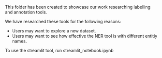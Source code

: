 This folder has been created to showcase our work researching labelling and annotation tools.

We have researched these tools for the following reasons:
- Users may want to explore a new dataset.
- Users may want to see how effective the NER tool is with different entitiy names.

To use the streamlit tool, run streamlit_notebook.ipynb
